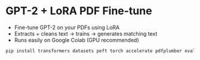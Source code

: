 # GPT-2 + LoRA PDF Fine-tune

- Fine-tune GPT-2 on your PDFs using LoRA
- Extracts + cleans text → trains → generates matching text  
- Runs easily on Google Colab (GPU recommended)

```bash
pip install transformers datasets peft torch accelerate pdfplumber evaluate

